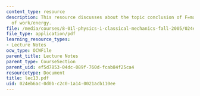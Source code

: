 ```yaml
---
content_type: resource
description: This resource discusses about the topic conclusion of F=ma, and start
  of work/energy.
file: /media/courses/8-01l-physics-i-classical-mechanics-fall-2005/024eb6ac0d0bc2c01a140021acb110ee_lec13.pdf
file_type: application/pdf
learning_resource_types:
- Lecture Notes
ocw_type: OCWFile
parent_title: Lecture Notes
parent_type: CourseSection
parent_uid: ef5d7853-04dc-089f-760d-fcab84f25ca4
resourcetype: Document
title: lec13.pdf
uid: 024eb6ac-0d0b-c2c0-1a14-0021acb110ee
---
```

